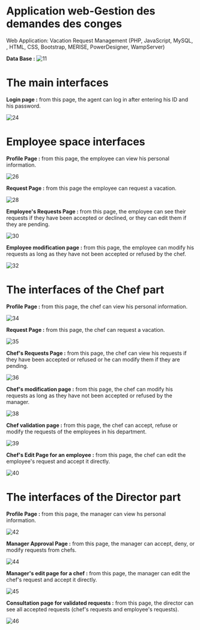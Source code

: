 # Application web-Gestion des demandes des conges
 Web Application: Vacation Request Management (PHP, JavaScript, MySQL, , HTML, CSS, Bootstrap, MERISE, PowerDesigner, WampServer)
 
 **Data Base :**
 ![11](https://github.com/IbtissamNoukta/Application-web-Gestion-des-demandes-des-conges/assets/78157509/82a2fd2d-55cc-4f41-823f-1c9433bfe422)
 
# The main interfaces
 **Login page :** from this page, the agent can log in after entering his ID and his password.
 
![24](https://github.com/IbtissamNoukta/Application-web-Gestion-des-demandes-des-conges/assets/78157509/ee772948-03b9-40c2-ba1d-91e1a87c14fa)

# Employee space interfaces

**Profile Page :** from this page, the employee can view his personal information.

![26](https://github.com/IbtissamNoukta/Application-web-Gestion-des-demandes-des-conges/assets/78157509/f100fffc-cacf-4de9-9b9a-3bdc82fc6b62)

**Request Page :** from this page the employee can request a vacation.

![28](https://github.com/IbtissamNoukta/Application-web-Gestion-des-demandes-des-conges/assets/78157509/542ee53c-cc33-4c99-9ddf-7fb639e4a702)

**Employee's Requests Page :** from this page, the employee can see their requests if they have been accepted or declined, or they can edit them if they are pending.

![30](https://github.com/IbtissamNoukta/Application-web-Gestion-des-demandes-des-conges/assets/78157509/5d64adcf-c810-478e-935f-36c7dd460dfd)

**Employee modification page :** from this page, the employee can modify his requests as long as they have not been accepted or refused by the chef.

![32](https://github.com/IbtissamNoukta/Application-web-Gestion-des-demandes-des-conges/assets/78157509/c9015de9-d24e-4e27-be37-b26dc3123505)

# The interfaces of the Chef part

**Profile Page :** from this page, the chef can view his personal information.

![34](https://github.com/IbtissamNoukta/Application-web-Gestion-des-demandes-des-conges/assets/78157509/b3e2a316-e384-44b9-bce6-2003b31658c7)

**Request Page :** from this page, the chef can request a vacation.

![35](https://github.com/IbtissamNoukta/Application-web-Gestion-des-demandes-des-conges/assets/78157509/94c2f431-4325-475f-85aa-b2f5d53b7036)

**Chef's Requests Page :** from this page, the chef can view his requests if they have been accepted or refused or he can modify them if they are pending.

![36](https://github.com/IbtissamNoukta/Application-web-Gestion-des-demandes-des-conges/assets/78157509/5e46eae6-19e6-4857-81e1-c67a6d91a710)

**Chef's modification page :** from this page, the chef can modify his requests as long as they have not been accepted or refused by the manager.

![38](https://github.com/IbtissamNoukta/Application-web-Gestion-des-demandes-des-conges/assets/78157509/0d2dbf88-a36b-464b-af7b-ca67aeed5867)

**Chef validation page :** from this page, the chef can accept, refuse or modify the requests of the employees in his department.

![39](https://github.com/IbtissamNoukta/Application-web-Gestion-des-demandes-des-conges/assets/78157509/3d155181-0dfa-469a-8c41-3e70d10b2f51)

**Chef's Edit Page for an employee :** from this page, the chef can edit the employee's request and accept it directly.

![40](https://github.com/IbtissamNoukta/Application-web-Gestion-des-demandes-des-conges/assets/78157509/05b21336-b820-4131-992e-e19a79c51b3f)

# The interfaces of the Director part

**Profile Page :** from this page, the manager can view hs personal information.

![42](https://github.com/IbtissamNoukta/Application-web-Gestion-des-demandes-des-conges/assets/78157509/a760891c-6f5a-42a6-a74f-89b11250aaaa)

**Manager Approval Page :** from this page, the manager can accept, deny, or modify requests from chefs.

![44](https://github.com/IbtissamNoukta/Application-web-Gestion-des-demandes-des-conges/assets/78157509/c6c73ce6-1990-4d25-aadd-1e644c127a12)

**Manager's edit page for a chef :** from this page, the manager can edit the chef's request and accept it directly.

![45](https://github.com/IbtissamNoukta/Application-web-Gestion-des-demandes-des-conges/assets/78157509/fc26db74-b0fd-4715-8e1c-8329e31e3139)

**Consultation page for validated requests :** from this page, the director can see all accepted requests (chef's requests and employee's requests).

![46](https://github.com/IbtissamNoukta/Application-web-Gestion-des-demandes-des-conges/assets/78157509/f5ef23c2-1ee5-48b5-8d5e-18c95f5a94e2)

